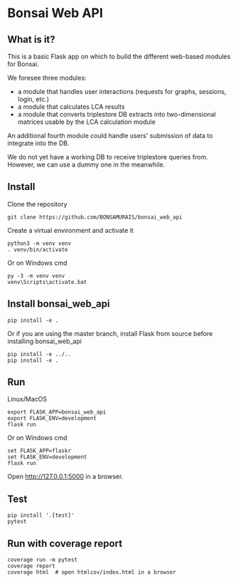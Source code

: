# Bonsai Web API
## What is it?
This is a basic Flask app on which to build the different web-based modules for Bonsai.

We foresee three modules:

* a module that handles user interactions (requests for graphs, sessions, login, etc.)
* a module that calculates LCA results
* a module that converts triplestore DB extracts into two-dimensional matrices usable by the LCA calculation module

An additional fourth module could handle users' submission of data to integrate into the DB.

We do not yet have a working DB to receive triplestore queries from. However, we can use a dummy one in the meanwhile.

## Install
Clone the repository

    git clone https://github.com/BONSAMURAIS/bonsai_web_api

Create a virtual environment and activate it

    python3 -m venv venv
    . venv/bin/activate

Or on Windows cmd

    py -3 -m venv venv
    venv\Scripts\activate.bat

## Install bonsai_web_api

    pip install -e .

Or if you are using the master branch, install Flask from source before installing bonsai_web_api

    pip install -e ../..
    pip install -e .

## Run
Linux/MacOS

    export FLASK_APP=bonsai_web_api
    export FLASK_ENV=development
    flask run

Or on Windows cmd

    set FLASK_APP=flaskr
    set FLASK_ENV=development
    flask run

Open http://127.0.0.1:5000 in a browser.

## Test
    pip install '.[test]'
    pytest

## Run with coverage report

    coverage run -m pytest
    coverage report
    coverage html  # open htmlcov/index.html in a browser
